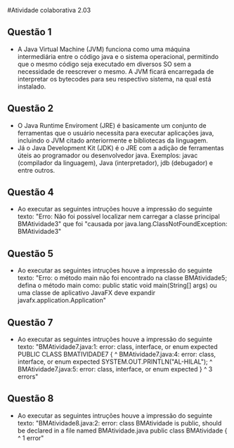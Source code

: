   #Atividade colaborativa 2.03

## Questão 1

* A Java Virtual Machine (JVM) funciona como uma máquina intermediária entre o código java e o sistema operacional, permitindo que o mesmo código seja executado em diversos SO sem a necessidade de reescrever o mesmo. A JVM ficará encarregada de interpretar os bytecodes para seu respectivo sistema, na qual está instalado.

## Questão 2

* O Java Runtime Enviroment (JRE) é basicamente um conjunto de ferramentas que o usuário necessita para executar aplicações java, incluindo o JVM citado anteriormente e bibliotecas da linguagem.
* Já o Java Development Kit (JDK) é o JRE com a adição de ferramentas úteis ao programador ou desenvolvedor java. Exemplos: javac (compilador da linguagem), Java (interpretador), jdb (debugador) e entre outros.

## Questão 4
* Ao executar as seguintes intruções houve a impressão do seguinte texto: 
"Erro: Não foi possível localizar nem carregar a classe principal BMAtividade3"
que foi "causada por java.lang.ClassNotFoundException: BMAtividade3"

## Questão 5
* Ao executar as seguintes intruções houve a impressão do seguinte texto: 
"Erro: o método main não foi encontrado na classe BMAtividade5; defina o método main como:
   public static void main(String[] args)
ou uma classe de aplicativo JavaFX deve expandir javafx.application.Application"

## Questão 7
* Ao executar as seguintes intruções houve a impressão do seguinte texto:
"BMAtividade7.java:1: error: class, interface, or enum expected
PUBLIC CLASS BMATIVIDADE7 {
^
BMAtividade7.java:4: error: class, interface, or enum expected
    SYSTEM.OUT.PRINTLN("AL-HILAL");
    ^
BMAtividade7.java:5: error: class, interface, or enum expected
  }
  ^
3 errors"

## Questão 8
* Ao executar as seguintes intruções houve a impressão do seguinte texto:
"BMAtividade8.java:2: error: class BMAtividade is public, should be declared in a file named BMAtividade.java
public class BMAtividade {
       ^
1 error"